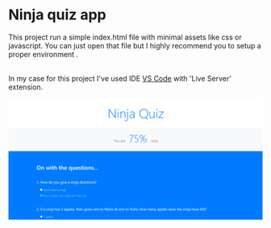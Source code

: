 # Ninja quiz app

This project run a simple index.html file with minimal assets like css or javascript. You can just open that file but I highly recommend you to setup a proper environment . <br /> <br /> 

In my case for this project I've used IDE [VS Code](https://code.visualstudio.com/) with 'Live Server' extension.


![image alt](https://github.com/fusion-git/simple_ninja_quiz/blob/2d2f324e455d34df0797899598c27b997f496c9b/Screenshot.png)
